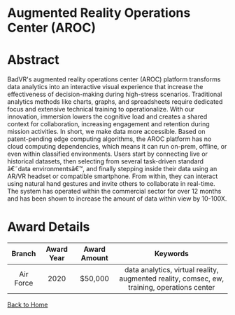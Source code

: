 
Augmented Reality Operations Center (AROC)
==========================================

# Abstract


BadVR's augmented reality operations center (AROC) platform transforms data analytics into an interactive visual experience that increase the effectiveness of decision-making during high-stress scenarios. Traditional analytics methods like charts, graphs, and spreadsheets require dedicated focus and extensive technical training to operationalize. With our innovation, immersion lowers the cognitive load and creates a shared context for collaboration, increasing engagement and retention during mission activities. In short, we make data more accessible. Based on patent-pending edge computing algorithms, the AROC platform has no cloud computing dependencies, which means it can run on-prem, offline, or even within classified environments. Users start by connecting live or historical datasets, then selecting from several task-driven standard â€˜data environmentsâ€™, and finally stepping inside their data using an AR/VR headset or compatible smartphone. From within, they can interact using natural hand gestures and invite others to collaborate in real-time. The system has operated within the commercial sector for over 12 months and has been shown to increase the amount of data within view by 10-100X.  

# Award Details

|Branch|Award Year|Award Amount|Keywords|
| :---: | :---: | :---: | :---: |
|Air Force|2020|$50,000|data analytics, virtual reality, augmented reality, comsec, ew, training, operations center|
  
  


[Back to Home](https://github.com/chrischow/dod_sbir_awards/DJ/#1682)